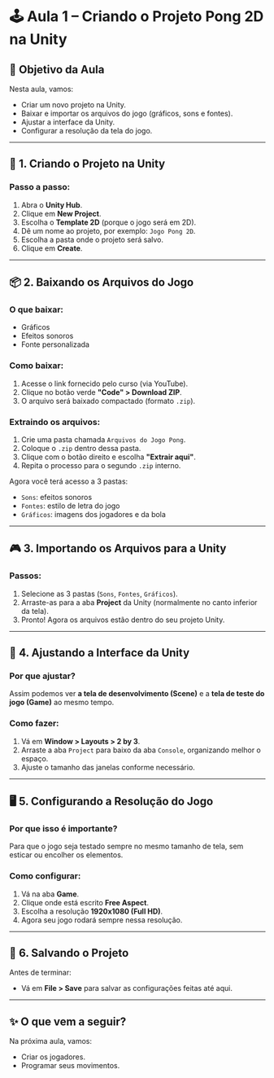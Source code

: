 # 🕹️ Aula 1 – Criando o Projeto Pong 2D na Unity

## 🎯 Objetivo da Aula

Nesta aula, vamos:

* Criar um novo projeto na Unity.
* Baixar e importar os arquivos do jogo (gráficos, sons e fontes).
* Ajustar a interface da Unity.
* Configurar a resolução da tela do jogo.

---

## 🧱 1. Criando o Projeto na Unity

### Passo a passo:

1. Abra o **Unity Hub**.
2. Clique em **New Project**.
3. Escolha o **Template 2D** (porque o jogo será em 2D).
4. Dê um nome ao projeto, por exemplo: `Jogo Pong 2D`.
5. Escolha a pasta onde o projeto será salvo.
6. Clique em **Create**.

---

## 📦 2. Baixando os Arquivos do Jogo

### O que baixar:

* Gráficos
* Efeitos sonoros
* Fonte personalizada

### Como baixar:

1. Acesse o link fornecido pelo curso (via YouTube).
2. Clique no botão verde **"Code" > Download ZIP**.
3. O arquivo será baixado compactado (formato `.zip`).

### Extraindo os arquivos:

1. Crie uma pasta chamada `Arquivos do Jogo Pong`.
2. Coloque o `.zip` dentro dessa pasta.
3. Clique com o botão direito e escolha **"Extrair aqui"**.
4. Repita o processo para o segundo `.zip` interno.

Agora você terá acesso a 3 pastas:

* `Sons`: efeitos sonoros
* `Fontes`: estilo de letra do jogo
* `Gráficos`: imagens dos jogadores e da bola

---

## 🎮 3. Importando os Arquivos para a Unity

### Passos:

1. Selecione as 3 pastas (`Sons`, `Fontes`, `Gráficos`).
2. Arraste-as para a aba **Project** da Unity (normalmente no canto inferior da tela).
3. Pronto! Agora os arquivos estão dentro do seu projeto Unity.

---

## 🧰 4. Ajustando a Interface da Unity

### Por que ajustar?

Assim podemos ver **a tela de desenvolvimento (Scene)** e a **tela de teste do jogo (Game)** ao mesmo tempo.

### Como fazer:

1. Vá em **Window > Layouts > 2 by 3**.
2. Arraste a aba `Project` para baixo da aba `Console`, organizando melhor o espaço.
3. Ajuste o tamanho das janelas conforme necessário.

---

## 🖥️ 5. Configurando a Resolução do Jogo

### Por que isso é importante?

Para que o jogo seja testado sempre no mesmo tamanho de tela, sem esticar ou encolher os elementos.

### Como configurar:

1. Vá na aba **Game**.
2. Clique onde está escrito **Free Aspect**.
3. Escolha a resolução **1920x1080 (Full HD)**.
4. Agora seu jogo rodará sempre nessa resolução.

---

## 💾 6. Salvando o Projeto

Antes de terminar:

* Vá em **File > Save** para salvar as configurações feitas até aqui.

---

## ✨ O que vem a seguir?

Na próxima aula, vamos:

* Criar os jogadores.
* Programar seus movimentos.

